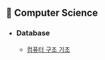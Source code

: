 ## 📌 Computer Science

- ### Database
  - [컴퓨터 구조 기초](https://www.notion.so/ACID-3f03050373784d8d9791ee39e8a7a36c?pvs=4)
 

  <br>
